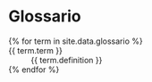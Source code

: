 ---
---
# Glossario

<dl>
{% for term in site.data.glossario %}
<dt id="{{ term.term }}">{{ term.term }}</dt>
<dd>{{ term.definition }}</dd>
{% endfor %}
</dl>
